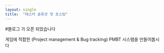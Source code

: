 ```yaml
---
layout: single
title:  "테스커 솔루션 첫 포스팅"
---
```


#블로그 가 오픈 되었습니다

게임에 적합한
(Project management & Bug tracking)
PMBT 시스템을 만들어봅시다
